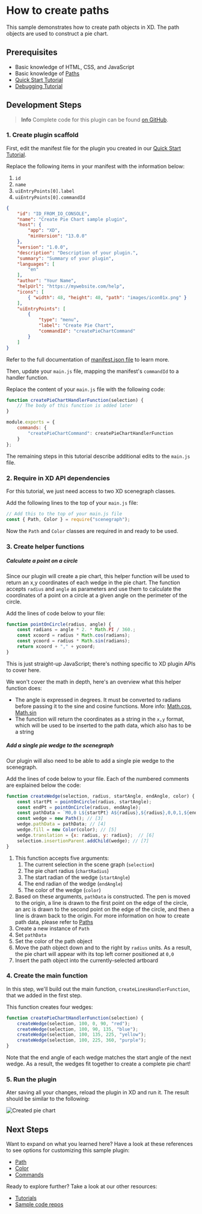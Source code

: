 # How to create paths

This sample demonstrates how to create path objects in XD.  The path objects are used to construct a pie chart.


## Prerequisites
- Basic knowledge of HTML, CSS, and JavaScript
- Basic knowledge of [Paths](https://developer.mozilla.org/en-US/docs/Web/SVG/Tutorial/Paths)
- [Quick Start Tutorial](/tutorials/quick-start)
- [Debugging Tutorial](/tutorials/debugging/index.md)

## Development Steps

> **Info**
> Complete code for this plugin can be found [on GitHub](https://github.com/AdobeXD/Plugin-Samples/tree/master/how-to-create-path-objects).

### 1.  Create plugin scaffold

First, edit the manifest file for the plugin you created in our [Quick Start Tutorial](/tutorials/quick-start).

Replace the following items in your manifest with the information below:

1. `id`
1. `name`
1. `uiEntryPoints[0].label`
1. `uiEntryPoints[0].commandId`

```json
{
    "id": "ID_FROM_IO_CONSOLE",
    "name": "Create Pie Chart sample plugin",
    "host": {
        "app": "XD",
        "minVersion": "13.0.0"
    },
    "version": "1.0.0",
    "description": "Description of your plugin.",
    "summary": "Summary of your plugin",
    "languages": [
        "en"
    ],
    "author": "Your Name",
    "helpUrl": "https://mywebsite.com/help",
    "icons": [
        { "width": 48, "height": 48, "path": "images/icon01x.png" }
    ],
    "uiEntryPoints": [
        {
            "type": "menu",
            "label": "Create Pie Chart",
            "commandId": "createPieChartCommand"
        }
    ]
}
```

Refer to the full documentation of [manifest.json file](/reference/structure/manifest.md#top-level-metadata) to learn more.

Then, update your `main.js` file, mapping the manifest's `commandId` to a handler function.

Replace the content of your `main.js` file with the following code:

```js
function createPieChartHandlerFunction(selection) {
    // The body of this function is added later
}

module.exports = {
    commands: {
        "createPieChartCommand": createPieChartHandlerFunction
    }
};
```

The remaining steps in this tutorial describe additional edits to the `main.js` file.


### 2.  Require in XD API dependencies

For this tutorial, we just need access to two XD scenegraph classes.

Add the following lines to the top of your `main.js` file:

```js
// Add this to the top of your main.js file
const { Path, Color } = require("scenegraph");
```

Now the `Path` and `Color` classes are required in and ready to be used.


### 3. Create helper functions

##### Calculate a point on a circle

Since our plugin will create a pie chart, this helper function will be used to return an x,y coordinates of each wedge in the pie chart. The function accepts `radius` and `angle` as parameters and use them to calculate the coordinates of a point on a circle at a given angle on the perimeter of the circle.

Add the lines of code below to your file:

```js
function pointOnCircle(radius, angle) {
    const radians = angle * 2. * Math.PI / 360.;
    const xcoord = radius * Math.cos(radians);
    const ycoord = radius * Math.sin(radians);
    return xcoord + "," + ycoord;
}
```

This is just straight-up JavaScript; there's nothing specific to XD plugin APIs to cover here.

We won't cover the math in depth, here's an overview what this helper function does:

- The angle is expressed in degrees. It must be converted to radians before passing it to the sine and cosine functions. More info: [Math.cos](https://developer.mozilla.org/en-US/docs/Web/JavaScript/Reference/Global_Objects/Math/cos), [Math.sin](https://developer.mozilla.org/en-US/docs/Web/JavaScript/Reference/Global_Objects/Math/sin)
- The function will return the coordinates as a string in the `x,y` format, which will be used to be inserted to the path data, which also has to be a string



##### Add a single pie wedge to the scenegraph

Our plugin will also need to be able to add a single pie wedge to the scenegraph.

Add the lines of code below to your file. Each of the numbered comments are explained below the code:

```js
function createWedge(selection, radius, startAngle, endAngle, color) { // [1]
    const startPt = pointOnCircle(radius, startAngle);
    const endPt = pointOnCircle(radius, endAngle);
    const pathData = `M0,0 L${startPt} A${radius},${radius},0,0,1,${endPt} L0,0`; // [2]
    const wedge = new Path(); // [3]
    wedge.pathData = pathData; // [4]
    wedge.fill = new Color(color); // [5]
    wedge.translation = {x: radius, y: radius};  // [6]
    selection.insertionParent.addChild(wedge); // [7]
}
```

1. This function accepts five arguments:
    1. The current selection in the scene graph (`selection`)
    1. The pie chart radius (`chartRadius`)
    1. The start radian of the wedge (`startAngle`)
    1. The end radian of the wedge (`endAngle`)
    1. The color of the wedge (`color`)
1. Based on these arguments, `pathData` is constructed. The pen is moved to the origin, a line is drawn to the first point on the edge of the circle, an arc is drawn to the second point on the edge of the circle, and then a line is drawn back to the origin. For more information on how to create path data, please refer to [Paths](https://developer.mozilla.org/en-US/docs/Web/SVG/Tutorial/Paths)
1. Create a new instance of `Path`
1. Set `pathData`
1. Set the color of the path object
1. Move the path object down and to the right by `radius` units.  As a result, the pie chart will appear with its top left corner positioned at `0,0`
1. Insert the path object into the currently-selected artboard


### 4. Create the main function

In this step, we'll build out the main function, `createLinesHandlerFunction`, that we added in the first step.

This function creates four wedges:

```js
function createPieChartHandlerFunction(selection) {
    createWedge(selection, 100, 0, 90, "red");
    createWedge(selection, 100, 90, 135, "blue");
    createWedge(selection, 100, 135, 225, "yellow");
    createWedge(selection, 100, 225, 360, "purple");
}
```

Note that the end angle of each wedge matches the start angle of the next wedge. As a result, the wedges fit together to create a complete pie chart!


### 5. Run the plugin

Ater saving all your changes, reload the plugin in XD and run it.  The result should be similar to the following:

![Created pie chart](/../images/pie-chart.png)


## Next Steps

Want to expand on what you learned here? Have a look at these references to see options for customizing this sample plugin:

- [Path](/reference/scenegraph.md#path)
- [Color](/reference/Color.md)
- [Commands](/reference/commands.md)

Ready to explore further? Take a look at our other resources:

- [Tutorials](/tutorials)
- [Sample code repos](https://github.com/AdobeXD/plugin-samples)